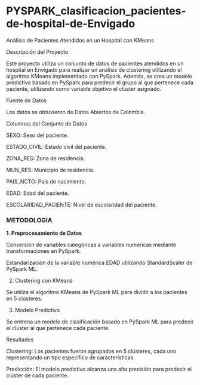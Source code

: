# PYSPARK_clasificacion_pacientes-de-hospital-de-Envigado

Análisis de Pacientes Atendidos en un Hospital con KMeans

Descripción del Proyecto

Este proyecto utiliza un conjunto de datos de pacientes atendidos en un hospital en Envigado para realizar un análisis de clustering utilizando el algoritmo KMeans implementado con PySpark. Además, se crea un modelo predictivo basado en PySpark para predecir el grupo al que pertenece cada paciente, utilizando como variable objetivo el clúster asignado.

Fuente de Datos

Los datos se obtuvieron de Datos Abiertos de Colombia.

Columnas del Conjunto de Datos

SEXO: Sexo del paciente.

ESTADO_CIVIL: Estado civil del paciente.

ZONA_RES: Zona de residencia.

MUN_RES: Municipio de residencia.

PAIS_NCTO: País de nacimiento.

EDAD: Edad del paciente.

ESCOLARIDAD_PACIENTE: Nivel de escolaridad del paciente.

### **METODOLOGIA**

**1. Preprocesamiento de Datos**

Conversión de variables categóricas a variables numéricas mediante transformaciones en PySpark.

Estandarización de la variable numérica EDAD utilizando StandardScaler de PySpark ML.

2. Clustering con KMeans

Se utiliza el algoritmo KMeans de PySpark ML para dividir a los pacientes en 5 clústeres.

3. Modelo Predictivo

Se entrena un modelo de clasificación basado en PySpark ML para predecir el clúster al que pertenece cada paciente.

Resultados

Clustering: Los pacientes fueron agrupados en 5 clústeres, cada uno representando un tipo específico de características.

Predicción: El modelo predictivo alcanza una alta precisión para predecir el clúster de cada paciente.
